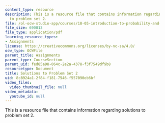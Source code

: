 ```yaml
---
content_type: resource
description: This is a resource file that contains information regarding solutions
  to problem set 2.
file: /ol-ocw-studio-app/courses/18-05-introduction-to-probability-and-statistics-spring-2014/8c8924a12f84f1817546f557090eb6bf_MIT18_05S14_ps2_solutions.pdf
file_size: 690013
file_type: application/pdf
learning_resource_types:
- Assignments
license: https://creativecommons.org/licenses/by-nc-sa/4.0/
ocw_type: OCWFile
parent_title: Assignments
parent_type: CourseSection
parent_uid: fed85a98-064c-2e2a-4378-f3f7549df9b8
resourcetype: Document
title: Solutions to Problem Set 2
uid: 8c8924a1-2f84-f181-7546-f557090eb6bf
video_files:
  video_thumbnail_file: null
video_metadata:
  youtube_id: null
---
```

This is a resource file that contains information regarding solutions to problem set 2.